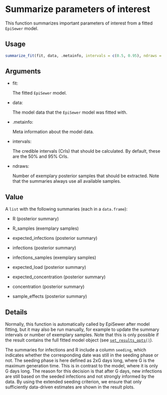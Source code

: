 # Summarize parameters of interest

This function summarizes important parameters of interest from a fitted
`EpiSewer` model.

## Usage

``` r
summarize_fit(fit, data, .metainfo, intervals = c(0.5, 0.95), ndraws = 50)
```

## Arguments

- fit:

  The fitted `EpiSewer` model.

- data:

  The model data that the `EpiSewer` model was fitted with.

- .metainfo:

  Meta information about the model data.

- intervals:

  The credible intervals (CrIs) that should be calculated. By default,
  these are the 50% and 95% CrIs.

- ndraws:

  Number of exemplary posterior samples that should be extracted. Note
  that the summaries always use all available samples.

## Value

A `list` with the following summaries (each in a `data.frame`):

- R (posterior summary)

- R_samples (exemplary samples)

- expected_infections (posterior summary)

- infections (posterior summary)

- infections_samples (exemplary samples)

- expected_load (posterior summary)

- expected_concentration (posterior summary)

- concentration (posterior summary)

- sample_effects (posterior summary)

## Details

Normally, this function is automatically called by EpiSewer after model
fitting, but it may also be run manually, for example to update the
summary intervals or number of exemplary samples. Note that this is only
possible if the result contains the full fitted model object (see
[`set_results_opts()`](https://adrian-lison.github.io/EpiSewer/reference/set_results_opts.md)).

The summaries for infections and R include a column `seeding`, which
indicates whether the corresponding date was still in the seeding phase
or not. The seeding phase is here defined as 2xG days long, where G is
the maximum generation time. This is in contrast to the model, where it
is only G days long. The reason for this decision is that after G days,
new infections are still based on the seeded infections and not strongly
informed by the data. By using the extended seeding criterion, we ensure
that only sufficiently data-driven estimates are shown in the result
plots.
